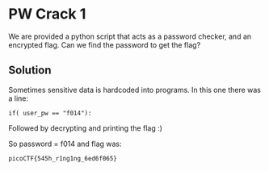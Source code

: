 # PW Crack 1

We are provided a python script that acts as a password checker, and an encrypted flag. Can we find the password to get the flag?

## Solution

Sometimes sensitive data is hardcoded into programs. In this one there was a line:
```
if( user_pw == "f014"):
```

Followed by decrypting and printing the flag :)

So password = f014 and flag was:
```
picoCTF{545h_r1ng1ng_6ed6f065}
```